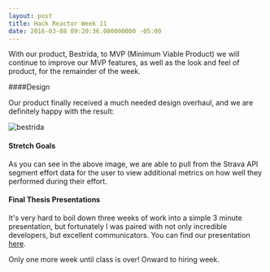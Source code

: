 ```yaml
---
layout: post
title: Hack Reactor Week 11
date: 2016-03-08 09:20:36.000000000 -05:00
---
```

With our product, Bestrida, to MVP (Minimum Viable Product) we will continue to improve our MVP features, as well as the look and feel of product, for the remainder of the week.

####Design

Our product finally received a much needed design overhaul, and we are definitely happy with the result:

![bestrida](/content/images/2016/03/bestrida-1.jpg)

#### Stretch Goals

As you can see in the above image, we are able to pull from the Strava API segment effort data for the user to view additional metrics on how well they performed during their effort.

#### Final Thesis Presentations

It's very hard to boil down three weeks of work into a simple 3 minute presentation, but fortunately I was paired with not only incredible developers, but excellent communicators. You can find our presentation [here](https://www.youtube.com/watch?v=sw_mcAhgQo4).

Only one more week until class is over! Onward to hiring week.
